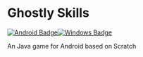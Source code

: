 # Ghostly Skills

[![Android Badge](https://i.imgur.com/7h9nggZ.png)](https://github.com/Minionguyjpro/Ghostly-Skills/releases/latest/download/Ghostly-Skills_v1.0.0.apk)[![Windows Badge](https://i.imgur.com/EcmW0Tb.png)](https://github.com/Minionguyjpro/Ghostly-Skills/releases/latest/download/Ghostly-Skills_setup.exe)

An Java game for Android based on Scratch
